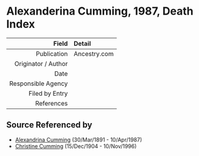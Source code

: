 ﻿---
layout: page
permalink: /sources/s82349376
---

# Alexanderina Cumming, 1987, Death Index

Field | Detail
---:|:---
Publication | Ancestry.com
Originator / Author | 
Date | 
Responsible Agency | 
Filed by Entry | 
References | 

## Source Referenced by

* [Alexandrina Cumming](../people/@i57186713@-alexandrina-cumming-b1891-3-30-d1987-4-10.md) (30/Mar/1891 - 10/Apr/1987)
* [Christine Cumming](../people/@i24328630@-christine-cumming-b1904-12-15-d1996-11-10.md) (15/Dec/1904 - 10/Nov/1996)
